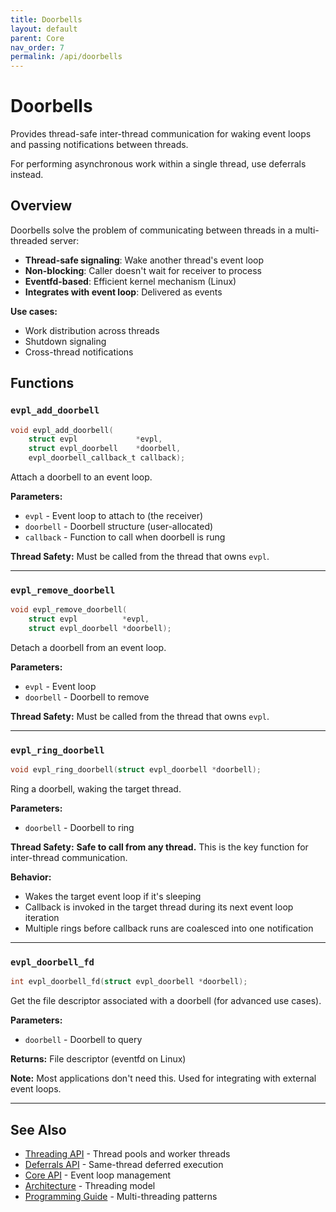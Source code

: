 ```yaml
---
title: Doorbells
layout: default
parent: Core
nav_order: 7
permalink: /api/doorbells
---
```


# Doorbells

Provides thread-safe inter-thread communication for waking event loops and passing notifications between threads.

For performing asynchronous work within a single thread, use deferrals instead.


## Overview

Doorbells solve the problem of communicating between threads in a multi-threaded server:

- **Thread-safe signaling**: Wake another thread's event loop
- **Non-blocking**: Caller doesn't wait for receiver to process
- **Eventfd-based**: Efficient kernel mechanism (Linux)
- **Integrates with event loop**: Delivered as events

**Use cases:**
- Work distribution across threads
- Shutdown signaling
- Cross-thread notifications

## Functions

### `evpl_add_doorbell`

```c
void evpl_add_doorbell(
    struct evpl             *evpl,
    struct evpl_doorbell    *doorbell,
    evpl_doorbell_callback_t callback);
```

Attach a doorbell to an event loop.

**Parameters:**
- `evpl` - Event loop to attach to (the receiver)
- `doorbell` - Doorbell structure (user-allocated)
- `callback` - Function to call when doorbell is rung

**Thread Safety:** Must be called from the thread that owns `evpl`.

---

### `evpl_remove_doorbell`

```c
void evpl_remove_doorbell(
    struct evpl          *evpl,
    struct evpl_doorbell *doorbell);
```

Detach a doorbell from an event loop.

**Parameters:**
- `evpl` - Event loop
- `doorbell` - Doorbell to remove

**Thread Safety:** Must be called from the thread that owns `evpl`.

---

### `evpl_ring_doorbell`

```c
void evpl_ring_doorbell(struct evpl_doorbell *doorbell);
```

Ring a doorbell, waking the target thread.

**Parameters:**
- `doorbell` - Doorbell to ring

**Thread Safety:** **Safe to call from any thread.** This is the key function for inter-thread communication.

**Behavior:**
- Wakes the target event loop if it's sleeping
- Callback is invoked in the target thread during its next event loop iteration
- Multiple rings before callback runs are coalesced into one notification

---

### `evpl_doorbell_fd`

```c
int evpl_doorbell_fd(struct evpl_doorbell *doorbell);
```

Get the file descriptor associated with a doorbell (for advanced use cases).

**Parameters:**
- `doorbell` - Doorbell to query

**Returns:** File descriptor (eventfd on Linux)

**Note:** Most applications don't need this. Used for integrating with external event loops.

---


## See Also

- [Threading API](/api/threading) - Thread pools and worker threads
- [Deferrals API](/api/deferrals) - Same-thread deferred execution
- [Core API](/api/core) - Event loop management
- [Architecture](/architecture) - Threading model
- [Programming Guide](/programming_guide) - Multi-threading patterns

